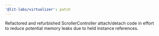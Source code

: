 ```yaml
---
'@lit-labs/virtualizer': patch
---
```


Refactored and refurbished ScrollerController attach/detach code in effort to reduce potential memory leaks due to held instance references.
